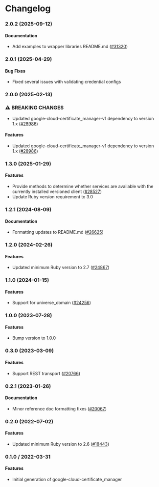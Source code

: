 # Changelog

### 2.0.2 (2025-09-12)

#### Documentation

* Add examples to wrapper libraries README.md ([#31320](https://github.com/googleapis/google-cloud-ruby/issues/31320)) 

### 2.0.1 (2025-04-29)

#### Bug Fixes

* Fixed several issues with validating credential configs 

### 2.0.0 (2025-02-13)

### ⚠ BREAKING CHANGES

* Updated google-cloud-certificate_manager-v1 dependency to version 1.x ([#28986](https://github.com/googleapis/google-cloud-ruby/issues/28986))

#### Features

* Updated google-cloud-certificate_manager-v1 dependency to version 1.x ([#28986](https://github.com/googleapis/google-cloud-ruby/issues/28986)) 

### 1.3.0 (2025-01-29)

#### Features

* Provide methods to determine whether services are available with the currently installed versioned client ([#28527](https://github.com/googleapis/google-cloud-ruby/issues/28527)) 
* Update Ruby version requirement to 3.0 

### 1.2.1 (2024-08-09)

#### Documentation

* Formatting updates to README.md ([#26625](https://github.com/googleapis/google-cloud-ruby/issues/26625)) 

### 1.2.0 (2024-02-26)

#### Features

* Updated minimum Ruby version to 2.7 ([#24867](https://github.com/googleapis/google-cloud-ruby/issues/24867)) 

### 1.1.0 (2024-01-15)

#### Features

* Support for universe_domain ([#24256](https://github.com/googleapis/google-cloud-ruby/issues/24256)) 

### 1.0.0 (2023-07-28)

#### Features

* Bump version to 1.0.0 

### 0.3.0 (2023-03-09)

#### Features

* Support REST transport ([#20766](https://github.com/googleapis/google-cloud-ruby/issues/20766)) 

### 0.2.1 (2023-01-26)

#### Documentation

* Minor reference doc formatting fixes ([#20067](https://github.com/googleapis/google-cloud-ruby/issues/20067)) 

### 0.2.0 (2022-07-02)

#### Features

* Updated minimum Ruby version to 2.6 ([#18443](https://github.com/googleapis/google-cloud-ruby/issues/18443)) 

### 0.1.0 / 2022-03-31

#### Features

* Initial generation of google-cloud-certificate_manager
